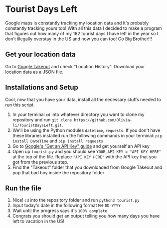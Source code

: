 # Tourist Days Left
Google maps is constantly tracking my location data and it's probably constantly tracking yours too! With all this data I decided to make a program that figures out how many of my 182 tourist days I have left in the year so I don't illegally overstay in the US and now you can too! Go Big Brother!!! 

## Get your location data
Go to [Google Takeout](https://takeout.google.com/settings/takeout) and check "Location History". Download your location data as a JSON file. 

## Installations and Setup
Cool, now that you have your data, install all the necessary stuffs needed to run this script. 
1) In your terminal `cd` into whatever directory you want to clone my repository and run `git clone https://github.com/Olivia-li/TouristDaysLeft.git`. 
2) We'll be using the Python modules `datetime`, `requests`. If you don't have these libraries installed run the following commands in your terminal: `pip install DateTime` and `pip install requests`
3) Go to [Google's "Get an API Key" guide](https://developers.google.com/places/web-service/get-api-key) and get yourself an API key
4) Open up `tourist.py` and you should see `YOUR_API_KEY = "API KEY HERE"` at the top of the file. Replace `"API KEY HERE"` with the API key that you got from the previous step. 
5) Find the "Takeout" folder that you downloaded from Google Takeout and pop that bad boy inside the repository folder

## Run the file
1) Nice! `cd` into the repository folder and run `python3 tourist.py` 
2) Input today's date in the following format `MM-DD-YYYY`
3) Wait until the progress says it's `100% complete`
4) Congrats you should get an output telling you how many days you have left to vacation in the US!
